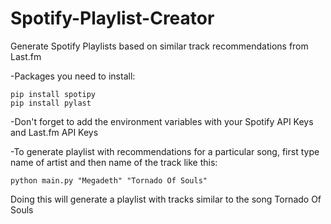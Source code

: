 # Spotify-Playlist-Creator
Generate Spotify Playlists based on similar track recommendations from Last.fm

-Packages you need to install:

```
pip install spotipy
pip install pylast
```
-Don't forget to add the environment variables with your Spotify API Keys and Last.fm API Keys

-To generate playlist with recommendations for a particular song, first type name of artist and then name of the track like this:
```
python main.py "Megadeth" "Tornado Of Souls"
```

Doing this will generate a playlist with tracks similar to the song Tornado Of Souls

